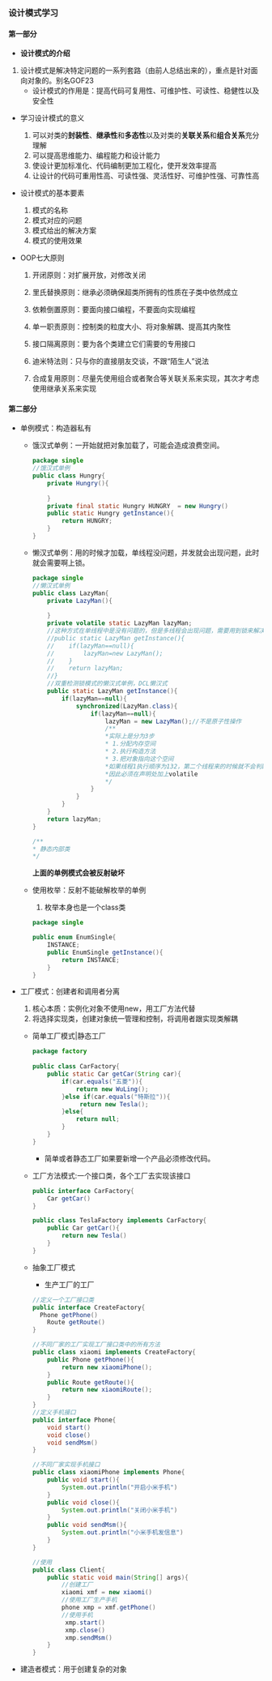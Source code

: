 ### 设计模式学习

#### 第一部分

- **设计模式的介绍**

1. 设计模式是解决特定问题的一系列套路（由前人总结出来的），重点是针对面向对象的。别名GOF23
   - 设计模式的作用是：提高代码可复用性、可维护性、可读性、稳健性以及安全性

- 学习设计模式的意义
  1. 可以对类的**封装性**、**继承性**和**多态性**以及对类的**关联关系**和**组合关系**充分理解
  2. 可以提高思维能力、编程能力和设计能力
  3. 使设计更加标准化、代码编制更加工程化，使开发效率提高
  4. 让设计的代码可重用性高、可读性强、灵活性好、可维护性强、可靠性高

- 设计模式的基本要素
  1. 模式的名称
  2. 模式对应的问题
  3. 模式给出的解决方案
  4. 模式的使用效果

- OOP七大原则
  1. 开闭原则：对扩展开放，对修改关闭
  
  2. 里氏替换原则：继承必须确保超类所拥有的性质在子类中依然成立
  
  3. 依赖倒置原则：要面向接口编程，不要面向实现编程
  
  4. 单一职责原则：控制类的粒度大小、将对象解耦、提高其内聚性
  
  5. 接口隔离原则：要为各个类建立它们需要的专用接口
  
  6. 迪米特法则：只与你的直接朋友交谈，不跟“陌生人”说法
  
  7. 合成复用原则：尽量先使用组合或者聚合等关联关系来实现，其次才考虑使用继承关系来实现
  
     

#### 第二部分

- 单例模式：构造器私有

  - 饿汉式单例：一开始就把对象加载了，可能会造成浪费空间。

    ```java
    package single
    //饿汉式单例
    public class Hungry{
        private Hungry(){
            
        }
        private final static Hungry HUNGRY  = new Hungry()
        public static Hungry getInstance(){
            return HUNGRY;
        }
    }
    ```

    

  - 懒汉式单例：用的时候才加载，单线程没问题，并发就会出现问题，此时就会需要啊上锁。

    ```java
    package single
    //懒汉式单例
    public class LazyMan{
        private LazyMan(){
            
        }
        private volatile static LazyMan lazyMan;
        //这种方式在单线程中是没有问题的，但是多线程会出现问题，需要用到锁来解决
        //public static LazyMan getInstance(){
        //    if(lazyMan==null){
        //        lazyMan=new LazyMan();
        //    }
        //    return lazyMan;
        //}
        //双重检测锁模式的懒汉式单例，DCL懒汉式
        public static LazyMan getInstance(){
            if(lazyMan==null){
                synchronized(LazyMan.class){
                    if(lazyMan==null){
                        lazyMan = new LazyMan();//不是原子性操作
                        /**
                        *实际上是分为3步
                        * 1.分配内存空间
                        * 2.执行构造方法
                        * 3.把对象指向这个空间
                        *如果线程1执行顺序为132，第二个线程来的时候就不会判断为等于null就会出现问题
                        *因此必须在声明处加上volatile
                        */
                    }
                }
            }
        }
        return lazyMan;
    }    
    ```

    ```java
    /**
    * 静态内部类
    */
    
    ```

    

    **上面的单例模式会被反射破坏**

  - 使用枚举：反射不能破解枚举的单例

    1. 枚举本身也是一个class类

    ```java
    package single
    
    public enum EnumSingle{
        INSTANCE;
        public EnumSingle getInstance(){
            return INSTANCE;
        }
    }
    ```

    

- 工厂模式：创建者和调用者分离

  1. 核心本质：实例化对象不使用new，用工厂方法代替
  2. 将选择实现类，创建对象统一管理和控制，将调用者跟实现类解耦

  - 简单工厂模式|静态工厂

    ```java
    package factory
        
    public class CarFactory{
        public static Car getCar(String car){
            if(car.equals("五菱")){
                return new WuLing();
            }else if(car.equals("特斯拉")){
                 return new Tesla();
            }else{
                return null;
            }
        }
    }    
    ```

    - 简单或者静态工厂如果要新增一个产品必须修改代码。

  - 工厂方法模式:一个接口类，各个工厂去实现该接口
  
    ```java
    public interface CarFactory{
        Car getCar()
    }
    
    public class TeslaFactory implements CarFactory{
        public Car getCar(){
            return new Tesla()
        }
    }
    ```
  
  - 抽象工厂模式
  
    - 生产工厂的工厂
  
    ```java
    //定义一个工厂接口类
    public interface CreateFactory{
      Phone getPhone()
        Route getRoute()
    }
    
    //不同厂家的工厂实现工厂接口类中的所有方法
    public class xiaomi implements CreateFactory{
        public Phone getPhone(){
            return new xiaomiPhone();
        }
        public Route getRoute(){
            return new xiaomiRoute();
        }
    }
    //定义手机接口
    public interface Phone{
        void start()
        void close()
        void sendMsm()
    }
    
    //不同厂家实现手机接口
    public class xiaomiPhone implements Phone{
        public void start(){
            System.out.println("开启小米手机")
        }
        public void close(){
            System.out.println("关闭小米手机")
        }
        public void sendMsm(){
            System.out.println("小米手机发信息")
        }
    }
    
    //使用
    public class Client{
        public static void main(String[] args){
            //创建工厂
            xiaomi xmf = new xiaomi()
            //使用工厂生产手机
            phone xmp = xmf.getPhone()
            //使用手机
             xmp.start()
             xmp.close()
             xmp.sendMsm()
        }
    }
    ```
    

- 建造者模式：用于创建复杂的对象

  ```java
  
  ```

  